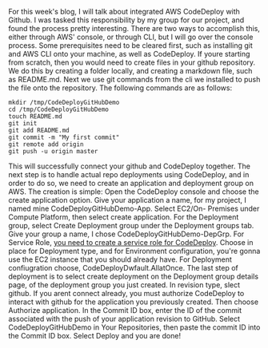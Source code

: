For this week's blog, I will talk about integrated AWS CodeDeploy with Github. I was tasked this responsibility by my group for our project, and found the process pretty interesting. 
There are two ways to accomplish this, either through AWS' console, or through CLI, but I will go over the console process. Some prerequisites need to be cleared first, such as
installing git and AWS CLI onto your machine, as well as CodeDeploy. If youre starting from scratch, then you would need to create files in your github repository. We do this by
creating a folder locally, and creating a markdown file, such as README.md. Next we use git commands from the cli we installed to push the file onto the repository. The following commands
are as follows:

<code>mkdir /tmp/CodeDeployGitHubDemo</code>  
<code>cd /tmp/CodeDeployGitHubDemo</code>  
<code>touch README.md</code>  
<code>git init</code>  
<code>git add README.md</code>  
<code>git commit -m "My first commit"</code>  
<code>git remote add origin</code>  
<code>git push -u origin master</code>  

This will successfully connect your github and CodeDeploy together. The next step is to handle actual repo deployments using CodeDeploy, and in order to do so,
we need to create an application and deployment group on AWS.
The creation is simple: Open the CodeDeploy console and choose the create application option. Give your application a name, for my project, I named mine CodeDeployGitHubDemo-App.
Select EC2/On- Premises under Compute Platform, then select create application. For the Deployment group, select Create Deployment group under the Deployment groups tab.
Give your group a name, I chose CodeDeployGitHubDemo-DepGrp. For Service Role, [you need to create a service role for CodeDeploy](https://docs.aws.amazon.com/codedeploy/latest/userguide/getting-started-create-service-role.html).
Choose in place for Deployment type, and for Environment configuration, you're gonna use the EC2 instance that you should already have. For Deployment confiugration choose,
CodeDeployDwfault.AllatOnce. The last step of deployment is to select create deployment on the Deployment group details page, of the deployment group you just created. In revision type,
slect github. If you arent connect already, you must authorize CodeDeploy to interact with github for the application you previously created. Then choose Authorize application.
In the Commit ID box, enter the ID of the commit associated with the push of your application revision to GitHub. Select CodeDeployGitHubDemo in Your Repositories, then paste the commit ID
into the Commit ID box. Select Deploy and you are done!
